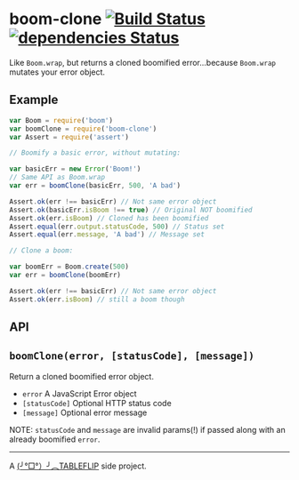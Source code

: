 # boom-clone [![Build Status](https://travis-ci.org/tableflip/boom-clone.svg?branch=master)](https://travis-ci.org/tableflip/boom-clone) [![dependencies Status](https://david-dm.org/tableflip/boom-clone/status.svg)](https://david-dm.org/tableflip/boom-clone)

Like `Boom.wrap`, but returns a cloned boomified error...because `Boom.wrap` mutates your error object.

## Example

```js
var Boom = require('boom')
var boomClone = require('boom-clone')
var Assert = require('assert')

// Boomify a basic error, without mutating:

var basicErr = new Error('Boom!')
// Same API as Boom.wrap
var err = boomClone(basicErr, 500, 'A bad')

Assert.ok(err !== basicErr) // Not same error object
Assert.ok(basicErr.isBoom !== true) // Original NOT boomified
Assert.ok(err.isBoom) // Cloned has been boomified
Assert.equal(err.output.statusCode, 500) // Status set
Assert.equal(err.message, 'A bad') // Message set

// Clone a boom:

var boomErr = Boom.create(500)
var err = boomClone(boomErr)

Assert.ok(err !== basicErr) // Not same error object
Assert.ok(err.isBoom) // still a boom though
```

## API

## `boomClone(error, [statusCode], [message])`

Return a cloned boomified error object.

* `error` A JavaScript Error object
* `[statusCode]` Optional HTTP status code
* `[message]` Optional error message

NOTE: `statusCode` and `message` are invalid params(!) if passed along with an already boomified `error`.

---

A [(╯°□°）╯︵TABLEFLIP](https://tableflip.io) side project.
